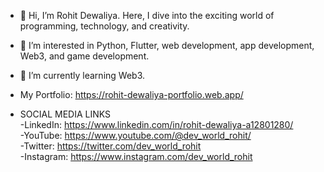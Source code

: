 - 👋 Hi, I’m Rohit Dewaliya. Here, I dive into the exciting world of programming, technology, and creativity.
- 👀 I’m interested in Python, Flutter, web development, app development, Web3, and game development.
- 🌱 I’m currently learning Web3.
- My Portfolio: https://rohit-dewaliya-portfolio.web.app/

- SOCIAL MEDIA LINKS <br>
  -LinkedIn: https://www.linkedin.com/in/rohit-dewaliya-a12801280/ <br>
  -YouTube: https://www.youtube.com/@dev_world_rohit/ <br>
  -Twitter: https://twitter.com/dev_world_rohit <br>
  -Instagram: https://www.instagram.com/dev_world_rohit <br>
